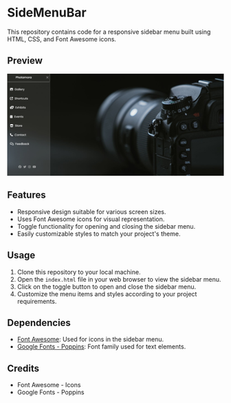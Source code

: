 # SideMenuBar

This repository contains code for a responsive sidebar menu built using HTML, CSS, and Font Awesome icons.

## Preview

<img src= "image.png" alt = "Side bar menu page">

## Features

- Responsive design suitable for various screen sizes.
- Uses Font Awesome icons for visual representation.
- Toggle functionality for opening and closing the sidebar menu.
- Easily customizable styles to match your project's theme.

## Usage

1. Clone this repository to your local machine.
2. Open the `index.html` file in your web browser to view the sidebar menu.
3. Click on the toggle button to open and close the sidebar menu.
4. Customize the menu items and styles according to your project requirements.

## Dependencies

- [Font Awesome](https://fontawesome.com/): Used for icons in the sidebar menu.
- [Google Fonts - Poppins](https://fonts.google.com/specimen/Poppins): Font family used for text elements.

## Credits

- Font Awesome - Icons
- Google Fonts - Poppins


